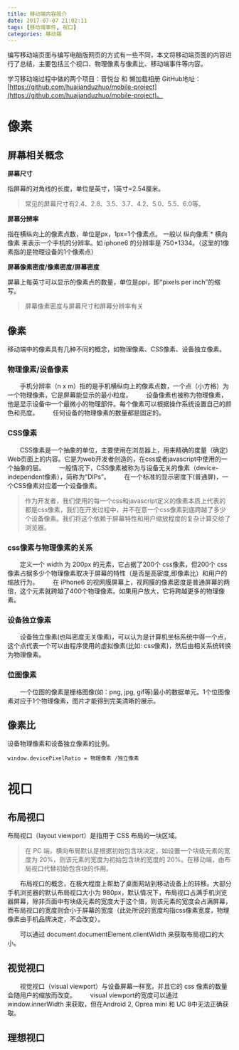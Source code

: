 ```yaml
---
title: 移动端内容简介
date: 2017-07-07 21:02:11
tags: [移动端事件, 视口]
categories: 移动端
---
```


编写移动端页面与编写电脑版网页的方式有一些不同，本文将移动端页面的内容进行了总结，主要包括三个视口、物理像素与像素比、移动端事件等内容。
 
学习移动端过程中做的两个项目：音悦台 和 懒加载相册
GitHub地址：[https://github.com/huajianduzhuo/mobile-project](https://github.com/huajianduzhuo/mobile-project)。

<!--more-->

# 像素

## 屏幕相关概念

**屏幕尺寸**

指屏幕的对角线的长度，单位是英寸，1英寸=2.54厘米。
> 常见的屏幕尺寸有2.4、2.8、3.5、3.7、4.2、5.0、5.5、6.0等。

**屏幕分辨率**

指在横纵向上的像素点数，单位是px，1px=1个像素点。
一般以 纵向像素 \* 横向像素 来表示一个手机的分辨率。如 iphone6 的分辨率是 750*1334。（这里的1像素指的是物理设备的1个像素点）

**屏幕像素密度/像素密度/屏幕密度**

屏幕上每英寸可以显示的像素点的数量，单位是ppi，即“pixels per inch”的缩写。

> 屏幕像素密度与屏幕尺寸和屏幕分辨率有关

## 像素

移动端中的像素具有几种不同的概念，如物理像素、CSS像素、设备独立像素。

### 物理像素/设备像素

　　手机分辨率（n x m）指的是手机横纵向上的像素点数，一个点（小方格）为一个物理像素，它是屏幕能显示的最小粒度。
　　设备像素也被称为物理像素，他是显示设备中一个最微小的物理部件。每个像素可以根据操作系统设置自己的颜色和亮度。
　　任何设备的物理像素的数量都是固定的。

### CSS像素

　　CSS像素是一个抽象的单位，主要使用在浏览器上，用来精确的度量（确定）Web页面上的内容。它是为web开发者创造的，在css或者javascript中使用的一个抽象的层。
　　一般情况下，CSS像素被称为与设备无关的像素（device-independent像素），简称为“DIPs”。
　　在一个标准的显示密度下(普通屏)，一个CSS像素对应着一个设备像素。

> 作为开发者，我们使用的每一个css和javascript定义的像素本质上代表的都是css像素，我们在开发过程中，并不在意一个css像素到底跨越了多少个设备像素。我们将这个依赖于屏幕特性和用户缩放程度的复杂计算交给了浏览器。

### css像素与物理像素的关系

　　定义一个 width 为 200px 的元素，它占据了200个 css像素，但200个 css像素占据多少个物理像素取决于屏幕的特性（是否是高密度,即像素比）和用户的缩放行为。
　　在 iPhone6 的视网膜屏幕上，视网膜的像素密度是普通屏幕的两倍，这个元素就跨越了400个物理像素。如果用户放大，它将跨越更多的物理像素。

### 设备独立像素

　　设备独立像素(也叫密度无关像素)，可以认为是计算机坐标系统中得一个点，这个点代表一个可以由程序使用的虚拟像素(比如: css像素)，然后由相关系统转换为物理像素。

### 位图像素

　　一个位图的像素是栅格图像(如：png, jpg, gif等)最小的数据单元。1个位图像素对应于1个物理像素，图片才能得到完美清晰的展示。

## 像素比

设备物理像素和设备独立像素的比例。

    window.devicePixelRatio = 物理像素 /独立像素

# 视口

## 布局视口

布局视口（layout viewport）是指用于 CSS 布局的一块区域。
> 在 PC 端，横向布局默认是根据初始包含块决定，如设置一个块级元素的宽度为 20%，则该元素的宽度为初始包含块的宽度的 20%。在移动端，由布局视口代替初始包含块的作用。

　　布局视口的概念，在极大程度上帮助了桌面网站到移动设备上的转移。大部分手机浏览器的默认布局视口大小为 980px，默认情况下，布局视口占满手机浏览器屏幕，除非页面中有块级元素的宽度大于这个值，则该元素的宽度会占满屏幕，而布局视口的宽度则会小于屏幕的宽度（此处所说的宽度均指css像素宽度，物理像素由手机品牌决定，不会改变）。

　　可以通过 document.documentElement.clientWidth 来获取布局视口的大小。

## 视觉视口

　　视觉视口（visual viewport）与设备屏幕一样宽，并且它的 css 像素的数量会随用户的缩放而改变。
　　visual viewport的宽度可以通过 window.innerWidth 来获取，但在Android 2, Oprea mini 和 UC 8中无法正确获取。

## 理想视口

